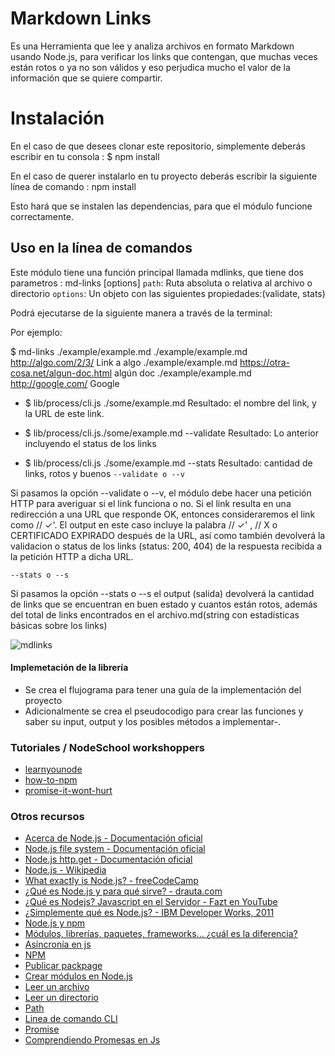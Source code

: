 # Markdown Links
Es una Herramienta que lee y analiza archivos en formato Markdown usando Node.js, para verificar los links que contengan, que muchas veces están rotos o ya no son válidos y eso perjudica mucho el valor de la información que se quiere compartir.

# Instalación
En el caso de que desees clonar este repositorio, simplemente deberás escribir en tu consola :
$ npm install

En el caso de querer instalarlo en tu proyecto deberás escribir la siguiente línea de comando :
npm install 

Esto hará que se instalen las dependencias, para que el módulo funcione correctamente.
## Uso en la línea de comandos

Este módulo tiene una función principal llamada mdlinks, que tiene dos parametros :
md-links <path-to-file> [options]
`path`: Ruta absoluta o relativa al archivo o directorio
`options`: Un objeto con las siguientes propiedades:(validate, stats)
  
  Podrá ejecutarse de la siguiente manera a través de la terminal:
 
 Por ejemplo:

$ md-links ./example/example.md
./example/example.md http://algo.com/2/3/  Link a algo
./example/example.md https://otra-cosa.net/algun-doc.html  algún doc
./example/example.md http://google.com/  Google

* $ lib/process/cli.js ./some/example.md
Resultado:
el nombre del link, y la URL de este link.

* $ lib/process/cli.js./some/example.md --validate
Resultado:
Lo anterior incluyendo el status de los links

* $ lib/process/cli.js ./some/example.md --stats
Resultado:
cantidad de links, rotos y buenos
`--validate o --v`

Si pasamos la opción --validate o --v, el módulo debe hacer una petición HTTP para averiguar si el link funciona o no. Si el link resulta en una redirección a una URL que responde OK, entonces consideraremos el link como // ✓'.
El output en este caso incluye la palabra // ✓' , // X  o CERTIFICADO EXPIRADO después de la URL, así como también devolverá la validacion o status de los links (status: 200, 404) de la respuesta recibida a la petición HTTP a dicha URL.


`--stats o --s`

Si pasamos la opción --stats o --s el output (salida) devolverá la cantidad de links que se encuentran en buen estado y cuantos están rotos, además del total de links encontrados en el archivo.md(string con estadísticas básicas sobre los links)



![mdlinks](https://user-images.githubusercontent.com/47761211/60787605-f64fe500-a11f-11e9-8f9c-5d2d4c18a284.gif)



#### Implemetación de la librería

* Se crea el flujograma para tener una guía de la implementación del    proyecto 
* Adicionalmente se crea el pseudocodigo para crear las funciones y saber su input, output y los posibles métodos a implementar-.


### Tutoriales / NodeSchool workshoppers

- [learnyounode](https://github.com/workshopper/learnyounode)
- [how-to-npm](https://github.com/workshopper/how-to-npm)
- [promise-it-wont-hurt](https://github.com/stevekane/promise-it-wont-hurt)

### Otros recursos

- [Acerca de Node.js - Documentación oficial](https://nodejs.org/es/about/)
- [Node.js file system - Documentación oficial](https://nodejs.org/api/fs.html)
- [Node.js http.get - Documentación oficial](https://nodejs.org/api/http.html#http_http_get_options_callback)
- [Node.js - Wikipedia](https://es.wikipedia.org/wiki/Node.js)
- [What exactly is Node.js? - freeCodeCamp](https://medium.freecodecamp.org/what-exactly-is-node-js-ae36e97449f5)
- [¿Qué es Node.js y para qué sirve? - drauta.com](https://www.drauta.com/que-es-nodejs-y-para-que-sirve)
- [¿Qué es Nodejs? Javascript en el Servidor - Fazt en YouTube](https://www.youtube.com/watch?v=WgSc1nv_4Gw)
- [¿Simplemente qué es Node.js? - IBM Developer Works, 2011](https://www.ibm.com/developerworks/ssa/opensource/library/os-nodejs/index.html)
- [Node.js y npm](https://www.genbeta.com/desarrollo/node-js-y-npm)
- [Módulos, librerías, paquetes, frameworks... ¿cuál es la diferencia?](http://community.laboratoria.la/t/modulos-librerias-paquetes-frameworks-cual-es-la-diferencia/175)
- [Asíncronía en js](https://carlosazaustre.com/manejando-la-asincronia-en-javascript/)
- [NPM](https://docs.npmjs.com/getting-started/what-is-npm)
- [Publicar packpage](https://docs.npmjs.com/getting-started/publishing-npm-packages)
- [Crear módulos en Node.js](https://docs.npmjs.com/getting-started/publishing-npm-packages)
- [Leer un archivo](https://nodejs.org/api/fs.html#fs_fs_readfile_path_options_callback)
- [Leer un directorio](https://nodejs.org/api/fs.html#fs_fs_readdir_path_options_callback)
- [Path](https://nodejs.org/api/path.html)
- [Linea de comando CLI](https://medium.com/netscape/a-guide-to-create-a-nodejs-command-line-package-c2166ad0452e)
- [Promise](https://javascript.info/promise-basics)
- [Comprendiendo Promesas en Js](https://hackernoon.com/understanding-promises-in-javascript-13d99df067c1)


